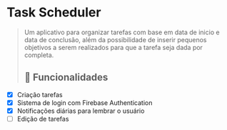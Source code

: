 # Task Scheduler
> Um aplicativo para organizar tarefas com base em data de inicio e data de conclusão, além da possibilidade de inserir pequenos objetivos a serem realizados para que a tarefa seja dada por completa.
> ## 🚀 Funcionalidades

- [x] Criação tarefas
- [x] Sistema de login com Firebase Authentication
- [x] Notificações diárias para lembrar o usuário
- [ ] Edição de tarefas
